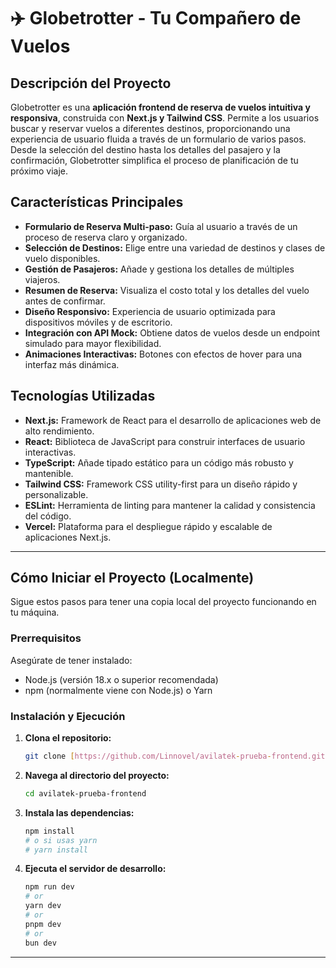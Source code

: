# ✈️ Globetrotter - Tu Compañero de Vuelos

## Descripción del Proyecto

Globetrotter es una **aplicación frontend de reserva de vuelos intuitiva y responsiva**, construida con **Next.js y Tailwind CSS**. Permite a los usuarios buscar y reservar vuelos a diferentes destinos, proporcionando una experiencia de usuario fluida a través de un formulario de varios pasos. Desde la selección del destino hasta los detalles del pasajero y la confirmación, Globetrotter simplifica el proceso de planificación de tu próximo viaje.

## Características Principales

- **Formulario de Reserva Multi-paso:** Guía al usuario a través de un proceso de reserva claro y organizado.
- **Selección de Destinos:** Elige entre una variedad de destinos y clases de vuelo disponibles.
- **Gestión de Pasajeros:** Añade y gestiona los detalles de múltiples viajeros.
- **Resumen de Reserva:** Visualiza el costo total y los detalles del vuelo antes de confirmar.
- **Diseño Responsivo:** Experiencia de usuario optimizada para dispositivos móviles y de escritorio.
- **Integración con API Mock:** Obtiene datos de vuelos desde un endpoint simulado para mayor flexibilidad.
- **Animaciones Interactivas:** Botones con efectos de hover para una interfaz más dinámica.

## Tecnologías Utilizadas

- **Next.js:** Framework de React para el desarrollo de aplicaciones web de alto rendimiento.
- **React:** Biblioteca de JavaScript para construir interfaces de usuario interactivas.
- **TypeScript:** Añade tipado estático para un código más robusto y mantenible.
- **Tailwind CSS:** Framework CSS utility-first para un diseño rápido y personalizable.
- **ESLint:** Herramienta de linting para mantener la calidad y consistencia del código.
- **Vercel:** Plataforma para el despliegue rápido y escalable de aplicaciones Next.js.

---

## Cómo Iniciar el Proyecto (Localmente)

Sigue estos pasos para tener una copia local del proyecto funcionando en tu máquina.

### Prerrequisitos

Asegúrate de tener instalado:

- Node.js (versión 18.x o superior recomendada)
- npm (normalmente viene con Node.js) o Yarn

### Instalación y Ejecución

1.  **Clona el repositorio:**
    ```bash
    git clone [https://github.com/Linnovel/avilatek-prueba-frontend.git](https://github.com/Linnovel/avilatek-prueba-frontend.git)
    ```
2.  **Navega al directorio del proyecto:**
    ```bash
    cd avilatek-prueba-frontend
    ```
3.  **Instala las dependencias:**
    ```bash
    npm install
    # o si usas yarn
    # yarn install
    ```
4.  **Ejecuta el servidor de desarrollo:**
    ```bash
    npm run dev
    # or
    yarn dev
    # or
    pnpm dev
    # or
    bun dev
    ```

---

